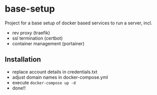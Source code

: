 # base-setup

Project for a base setup of docker based services to run a server, incl.

- rev proxy (traefik)
- ssl termination (certbot)
- container management (portainer)

## Installation

- replace account details in credentials.txt
- adjust domain names in docker-compose.yml
- execute `docker-compose up -d`
- done!!
